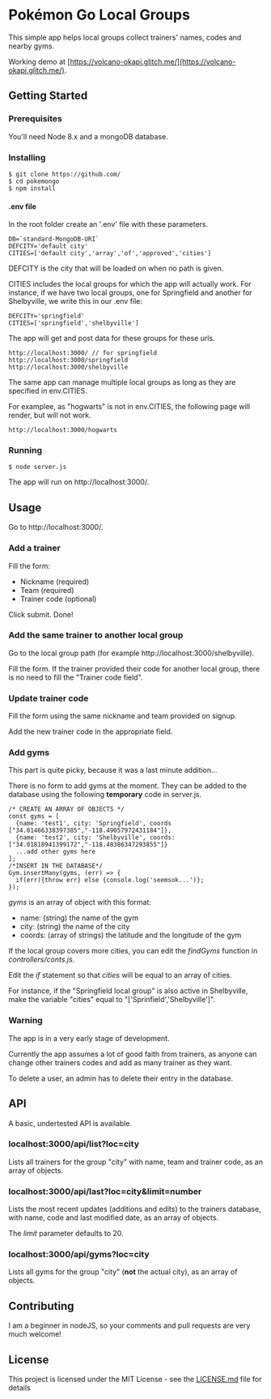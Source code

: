 Pokémon Go Local Groups 
=======================

This simple app helps local groups collect trainers' names, codes and nearby gyms.

Working demo at [https://volcano-okapi.glitch.me/](https://volcano-okapi.glitch.me/).

## Getting Started

### Prerequisites

You'll need Node 8.x and a mongoDB database.

### Installing

```
$ git clone https://github.com/
$ cd pokemongo
$ npm install
```
#### .env file

In the root folder create an '.env' file with these parameters.

```
DB=`standard-MongoDB-URI`
DEFCITY='default city'
CITIES=['default city','array','of','approved','cities']
```
DEFCITY is the city that will be loaded on when no path is given.

CITIES includes the local groups for which the app will actually work. For instance, if we have two local groups, one for Springfield and another for Shelbyville, we write this in our .env file:

```
DEFCITY='springfield'
CITIES=['springfield','shelbyville']
```

The app will get and post data for these groups for these urls.

```
http://localhost:3000/ // for springfield
http://localhost:3000/springfield
http://localhost:3000/shelbyville
```
The same app can manage multiple local groups as long as they are specified in env.CITIES.

For examplee, as "hogwarts" is not in env.CITIES, the following page will render, but will not work.

```
http://localhost:3000/hogwarts
```

### Running

```
$ node server.js
```

The app will run on http://localhost:3000/.

## Usage
Go to http://localhost:3000/.

### Add a trainer
Fill the form:
* Nickname (required)
* Team (required)
* Trainer code (optional)

Click submit. Done!

### Add the same trainer to another local group

Go to the local group path (for example http://localhost:3000/shelbyville).

Fill the form. If the trainer provided their code for another local group, there is no need to fill the "Trainer code field".

### Update trainer code

Fill the form using the same nickname and team provided on signup.

Add the new trainer code in the appropriate field.

### Add gyms

This part is quite picky, because it was a last minute addition...

There is no form to add gyms at the moment. They can be added to the database using the following **temporary** code in server.js.

```
/* CREATE AN ARRAY OF OBJECTS */
const gyms = [
  {name: 'test1', city: 'Springfield', coords ["34.01466338397385","-118.49057972431184"]},
  {name: 'test2', city: 'Shelbyville', coords:["34.01818941399172","-118.48386347293855"]}
  ...add other gyms here
];
/*INSERT IN THE DATABASE*/
Gym.insertMany(gyms, (err) => {
  if(err){throw err} else {console.log('seemsok...')};
});
```

*gyms* is an array of object with this format:
* name: (string) the name of the gym
* city: (string) the name of the city
* coords: (array of strings) the latitude and the longitude of the gym

If the local group covers more cities, you can edit the *findGyms* function in *controllers/conts.js*. 

Edit the *if* statement so that *cities* will be equal to an array of cities.

For instance, if the "Springfield local group" is also active in Shelbyville, make the variable "cities" equal to "['Sprinfield','Shelbyville']".

### Warning

The app is in a very early stage of development.

Currently the app assumes a lot of good faith from trainers, as anyone can change other trainers codes and add as many trainer as they want.

To delete a user, an admin has to delete their entry in the database.
## API

A basic, undertested API is available.

### localhost:3000/api/list?loc=city

Lists all trainers for the group "city" with name, team and trainer code, as an array of objects.

### localhost:3000/api/last?loc=city&limit=number
Lists the most recent updates (additions and edits) to the trainers database, with name, code and last modified date, as an array of objects.

The *limit* parameter defaults to 20.

### localhost:3000/api/gyms?loc=city

Lists all gyms for the group "city" (**not** the actual city), as an array of objects.

## Contributing

I am a beginner in nodeJS, so your comments and pull requests are very much welcome!

## License

This project is licensed under the MIT License - see the [LICENSE.md](LICENSE.md) file for details
